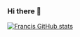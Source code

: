 ### Hi there 👋

<!--
**githaefrancis/githaefrancis** is a ✨ _special_ ✨ repository because its `README.md` (this file) appears on your GitHub profile.

Here are some ideas to get you started:

- 🔭 I’m currently working on ...
- 🌱 I’m currently learning ...
- 👯 I’m looking to collaborate on ...
- 🤔 I’m looking for help with ...
- 💬 Ask me about ...
- 📫 How to reach me: ...
- 😄 Pronouns: ...
- ⚡ Fun fact: ...
-->
[![Francis GitHub stats](https://github-readme-stats.vercel.app/api?username=githaefrancis&show_icons=true&theme=radical)](https://github.com/anuraghazra/github-readme-stats)
